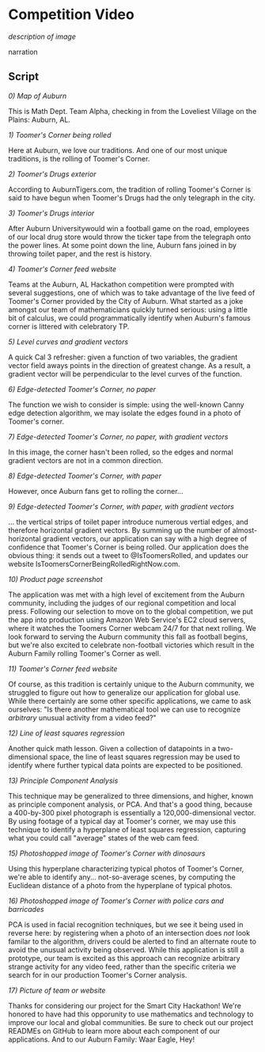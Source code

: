# Competition Video

*description of image*

narration

## Script

*0) Map of Auburn*

This is Math Dept. Team Alpha, checking in from the Loveliest Village on
the Plains: Auburn, AL.

*1) Toomer's Corner being rolled*

Here at Auburn, we love our traditions. And one of our most unique traditions,
is the rolling of Toomer's Corner.

*2) Toomer's Drugs exterior*

According to AuburnTigers.com,
the tradition of rolling Toomer's Corner is said to have begun when Toomer's
Drugs had the only telegraph in the city.

*3) Toomer's Drugs interior*

After Auburn Universitywould win a football
game on the road, employees of our local drug store would throw the ticker
tape from the telegraph onto the power lines. At some point down the line,
Auburn fans joined in by throwing toilet paper, and the rest is history.

*4) Toomer's Corner feed website*

Teams at the Auburn, AL Hackathon competition were prompted with several
suggestions, one of which was to take advantage of the live feed of
Toomer's Corner provided by the City of Auburn. What started as a joke
amongst our team of mathematicians quickly turned serious: using a little
bit of calculus, we could programmatically identify when Auburn's famous
corner is littered with celebratory TP.

*5) Level curves and gradient vectors*

A quick Cal 3 refresher: given a function of two variables, the gradient
vector field aways points in the direction of greatest change. As a result,
a gradient vector will be perpendicular to the level curves of the function.

*6) Edge-detected Toomer's Corner, no paper*

The function we wish to consider is simple: using the well-known
Canny edge detection algorithm, we may isolate the edges found in a photo
of Toomer's corner.

*7) Edge-detected Toomer's Corner, no paper, with gradient vectors*

In this image, the corner hasn't been rolled, so the edges and normal
gradient vectors are not in a common direction.

*8) Edge-detected Toomer's Corner, with paper*

However, once Auburn fans get to rolling the corner...

*9) Edge-detected Toomer's Corner, with paper, with gradient vectors*

... the vertical strips of toilet paper introduce numerous vertial edges,
and therefore horizontal gradient vectors. By summing up the number of
almost-horizontal gradient vectors, our application can say with a high
degree of confidence that Toomer's Corner is being rolled. Our application
does the obvious thing: it sends out a tweet to @IsToomersRolled,
and updates our website IsToomersCornerBeingRolledRightNow.com.

*10) Product page screenshot*

The application was met with a high level of excitement from the Auburn
community, including the judges of our regional competition and local
press. Following our selection to move on to the global competition,
we put the app into production using Amazon Web Service's EC2 cloud servers,
where it watches the Toomers Corner webcam 24/7 for that next
rolling. We look forward to serving the Auburn community this fall as
football begins, but we're also excited to celebrate non-football victories
which result in the Auburn Family rolling Toomer's Corner as well.

*11) Toomer's Corner feed website*

Of course, as this tradition is certainly unique to the Auburn community,
we struggled to figure out how to generalize our application for global
use. While there certainly are some other specific applications, we came
to ask ourselves: "Is there another mathematical tool we can use to
recognize *arbitrary* unusual activity from a video feed?"

*12) Line of least squares regression*

Another quick math lesson. Given a collection of datapoints in a
two-dimensional space, the line of least squares regression may be used
to identify where further typical data points are expected to be
positioned.

*13) Principle Component Analysis*

This technique may be generalized to three dimensions, and higher,
known as principle component analysis, or PCA.
And that's a good thing, because a 400-by-300 pixel photograph is essentially
a 120,000-dimensional vector. By using footage of a typical day at
Toomer's corner, we
may use this technique to identify a hyperplane of least squares regression,
capturing what you could call "average" states of the web cam feed.

<!-- *14) "Average" image of Toomer's Corner*

This is what our algorithm considers to be one typical
image of Toomer's corner, but keep in mind that it also considers typical
photos in all kinds of weather and times of day. -->

*15) Photoshopped image of Toomer's Corner with dinosaurs*

Using this hyperplane characterizing typical photos of Toomer's Corner,
we're able to identify any... not-so-average scenes, by computing the
Euclidean distance of a photo from the hyperplane of typical photos.

*16) Photoshopped image of Toomer's Corner with police cars and barricades*

PCA is used in facial recognition techniques, but we see it being used
in reverse here: by registering when a photo of an intersection does *not*
look familar to the algorithm,
drivers could be alerted to find an alternate route to avoid
the unusual activity being observed. While this application is
still a prototype, our team is excited as this approach can recognize
arbitrary strange activity for any video feed, rather than the specific
criteria we search for in our production Toomer's Corner analysis.

*17) Picture of team or website*

Thanks for considering our project for the Smart City Hackathon! We're
honored to have had this opporunity to use mathematics and technology
to improve our local and global communities. Be sure to check out our
project READMEs on GitHub to learn more about each component of our
applications. And to our Auburn Family: Waar Eagle, Hey!






